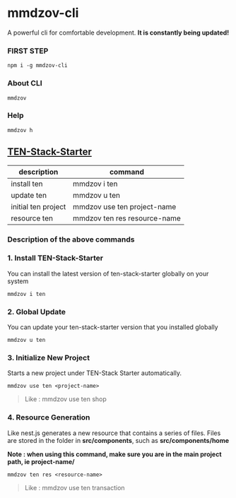 # mmdzov-cli
A powerful cli for comfortable development. **It is constantly being updated!**

### FIRST STEP 
```npm
npm i -g mmdzov-cli
```

### About CLI
```npm
mmdzov
```

### Help
```npm
mmdzov h
```

## [TEN-Stack-Starter](https://github.com/mytls/ten-stack-starter)

| description         	| command                      	|
|---------------------	|------------------------------	|
| install ten         	| mmdzov i ten                 	|
| update ten          	| mmdzov u ten                 	|
| initial ten project 	| mmdzov use ten project-name  	|
| resource ten        	| mmdzov ten res resource-name 	|


### Description of the above commands


### 1. Install TEN-Stack-Starter

You can install the latest version of ten-stack-starter globally on your system

```npm 
mmdzov i ten
```

### 2. Global Update

You can update your ten-stack-starter version that you installed globally

```npm 
mmdzov u ten
```

### 3. Initialize New Project

Starts a new project under TEN-Stack Starter automatically.

```npm 
mmdzov use ten <project-name>
```
> Like : mmdzov use ten shop

### 4. Resource Generation

Like nest.js generates a new resource that contains a series of files.
Files are stored in the folder in **src/components**, such as
**src/components/home**

 __Note : when using this command, make sure you are in the main project path, ie project-name/__

```npm 
mmdzov ten res <resource-name>
```

> Like : mmdzov use ten transaction
